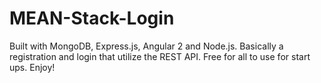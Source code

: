 # MEAN-Stack-Login
Built with MongoDB, Express.js, Angular 2 and Node.js. Basically a registration and login that utilize the REST API. Free for all to use for start ups. Enjoy!
